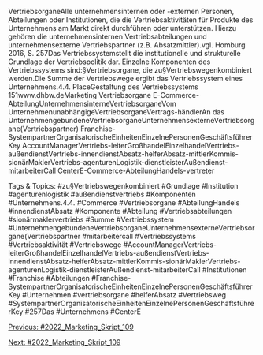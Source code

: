 VertriebsorganeAlle unternehmensinternen oder -externen Personen, Abteilungen oder Institutionen, die die Vertriebsaktivitäten für Produkte des Unternehmens am Markt direkt durchführen oder unterstützen. Hierzu gehören die unternehmensinternen Vertriebsabteilungen und unternehmensexterne Vertriebspartner (z.B. Absatzmittler).vgl. Homburg 2016, S. 257Das Vertriebssystemstellt die institutionelle und strukturelle Grundlage der Vertriebspolitik dar. Einzelne Komponenten des Vertriebssystems sind:§Vertriebsorgane, die zu§Vertriebswegenkombiniert werden.Die Summe der Vertriebswege ergibt das Vertriebssystem eines Unternehmens.4.4. PlaceGestaltung des Vertriebssystems 
151www.dhbw.deMarketing
Vertriebsorgane
E-Commerce-AbteilungUnternehmensinterneVertriebsorganeVom UnternehmenunabhängigeVertriebsorganeVertrags-händlerAn das UnternehmengebundeneVertriebsorganeUnternehmensexterneVertriebsorgane(Vertriebspartner)
Franchise-SystempartnerOrganisatorischeEinheitenEinzelnePersonenGeschäftsführerKey AccountManagerVertriebs-leiterGroßhandelEinzelhandelVertriebs-außendienstVertriebs-innendienstAbsatz-helferAbsatz-mittlerKommis-sionärMaklerVertriebs-agenturenLogistik-dienstleisterAußendienst-mitarbeiterCall CenterE-Commerce-AbteilungHandels-vertreter

   Tags & Topics:
   #zu§Vertriebswegenkombiniert
   #Grundlage
   #Institution
   #agenturenlogistik
   #außendienstvertriebs
   #Komponenten
   #Unternehmens.4.4.
   #Commerce
   #Vertriebsorgane
   #AbteilungHandels
   #innendienstAbsatz
   #Komponente
   #Abteilung
   #Vertriebsabteilungen
   #sionärmaklervertriebs
   #Summe
   #Vertriebssystem
   #UnternehmengebundeneVertriebsorganeUnternehmensexterneVertriebsorgane(Vertriebspartner
   #mitarbeitercall
   #Vertriebssystems
   #Vertriebsaktivität
   #Vertriebswege
   #AccountManagerVertriebs-leiterGroßhandelEinzelhandelVertriebs-außendienstVertriebs-innendienstAbsatz-helferAbsatz-mittlerKommis-sionärMaklerVertriebs-agenturenLogistik-dienstleisterAußendienst-mitarbeiterCall
   #Institutionen
   #Franchise
   #Abteilungen
   #Franchise-SystempartnerOrganisatorischeEinheitenEinzelnePersonenGeschäftsführerKey
   #Unternehmen
   #vertriebsorgane
   #helferAbsatz
   #Vertriebsweg
   #SystempartnerOrganisatorischeEinheitenEinzelnePersonenGeschäftsführerKey
   #257Das
   #Unternehmens
   #CenterE

[Previous: #2022_Marketing_Skript_109](2022_Marketing_Skript_109.md)

[Next: #2022_Marketing_Skript_109](2022_Marketing_Skript_109.md)